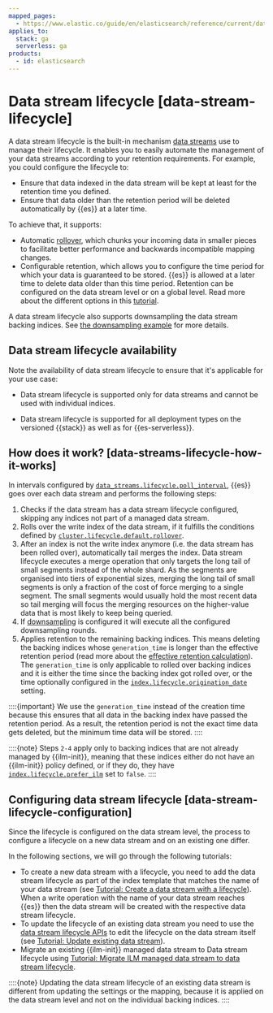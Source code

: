 ```yaml
---
mapped_pages:
  - https://www.elastic.co/guide/en/elasticsearch/reference/current/data-stream-lifecycle.html
applies_to:
  stack: ga
  serverless: ga
products:
  - id: elasticsearch
---
```


# Data stream lifecycle [data-stream-lifecycle]

A data stream lifecycle is the built-in mechanism [data streams](/manage-data/data-store/data-streams.md) use to manage their lifecycle. It enables you to easily automate the management of your data streams according to your retention requirements. For example, you could configure the lifecycle to:

* Ensure that data indexed in the data stream will be kept at least for the retention time you defined.
* Ensure that data older than the retention period will be deleted automatically by {{es}} at a later time.

To achieve that, it supports:

* Automatic [rollover](index-lifecycle-management/rollover.md), which chunks your incoming data in smaller pieces to facilitate better performance and backwards incompatible mapping changes.
* Configurable retention, which allows you to configure the time period for which your data is guaranteed to be stored. {{es}} is allowed at a later time to delete data older than this time period. Retention can be configured on the data stream level or on a global level. Read more about the different options in this [tutorial](data-stream/tutorial-data-stream-retention.md).

A data stream lifecycle also supports downsampling the data stream backing indices. See [the downsampling example](https://www.elastic.co/docs/api/doc/elasticsearch/operation/operation-indices-put-data-lifecycle) for more details.

## Data stream lifecycle availability

Note the availability of data stream lifecycle to ensure that it's applicable for your use case:

* Data stream lifecycle is supported only for data streams and cannot be used with individual indices.

* Data stream lifecycle is supported for all deployment types on the versioned {{stack}} as well as for {{es-serverless}}.

## How does it work? [data-streams-lifecycle-how-it-works]

In intervals configured by [`data_streams.lifecycle.poll_interval`](elasticsearch://reference/elasticsearch/configuration-reference/data-stream-lifecycle-settings.md#data-streams-lifecycle-poll-interval), {{es}} goes over each data stream and performs the following steps:

1. Checks if the data stream has a data stream lifecycle configured, skipping any indices not part of a managed data stream.
2. Rolls over the write index of the data stream, if it fulfills the conditions defined by [`cluster.lifecycle.default.rollover`](elasticsearch://reference/elasticsearch/configuration-reference/data-stream-lifecycle-settings.md#cluster-lifecycle-default-rollover).
3. After an index is not the write index anymore (i.e. the data stream has been rolled over), automatically tail merges the index. Data stream lifecycle executes a merge operation that only targets the long tail of small segments instead of the whole shard. As the segments are organised into tiers of exponential sizes, merging the long tail of small segments is only a fraction of the cost of force merging to a single segment. The small segments would usually hold the most recent data so tail merging will focus the merging resources on the higher-value data that is most likely to keep being queried.
4. If [downsampling](https://www.elastic.co/docs/api/doc/elasticsearch/operation/operation-indices-put-data-lifecycle) is configured it will execute all the configured downsampling rounds.
5. Applies retention to the remaining backing indices. This means deleting the backing indices whose `generation_time` is longer than the effective retention period (read more about the [effective retention calculation](data-stream/tutorial-data-stream-retention.md#effective-retention-calculation)). The `generation_time` is only applicable to rolled over backing indices and it is either the time since the backing index got rolled over, or the time optionally configured in the [`index.lifecycle.origination_date`](elasticsearch://reference/elasticsearch/configuration-reference/data-stream-lifecycle-settings.md#index-data-stream-lifecycle-origination-date) setting.

::::{important}
We use the `generation_time` instead of the creation time because this ensures that all data in the backing index have passed the retention period. As a result, the retention period is not the exact time data gets deleted, but the minimum time data will be stored.
::::


::::{note}
Steps `2-4` apply only to backing indices that are not already managed by {{ilm-init}}, meaning that these indices either do not have an {{ilm-init}} policy defined, or if they do, they have [`index.lifecycle.prefer_ilm`](elasticsearch://reference/elasticsearch/configuration-reference/data-stream-lifecycle-settings.md#index-lifecycle-prefer-ilm) set to `false`.
::::



## Configuring data stream lifecycle [data-stream-lifecycle-configuration]

Since the lifecycle is configured on the data stream level, the process to configure a lifecycle on a new data stream and on an existing one differ.

In the following sections, we will go through the following tutorials:

* To create a new data stream with a lifecycle, you need to add the data stream lifecycle as part of the index template that matches the name of your data stream (see [Tutorial: Create a data stream with a lifecycle](data-stream/tutorial-create-data-stream-with-lifecycle.md)). When a write operation with the name of your data stream reaches {{es}} then the data stream will be created with the respective data stream lifecycle.
* To update the lifecycle of an existing data stream you need to use the [data stream lifecycle APIs](https://www.elastic.co/docs/api/doc/elasticsearch/group/endpoint-data-stream) to edit the lifecycle on the data stream itself (see [Tutorial: Update existing data stream](data-stream/tutorial-update-existing-data-stream.md)).
* Migrate an existing {{ilm-init}} managed data stream to Data stream lifecycle using [Tutorial: Migrate ILM managed data stream to data stream lifecycle](data-stream/tutorial-migrate-ilm-managed-data-stream-to-data-stream-lifecycle.md).

::::{note}
Updating the data stream lifecycle of an existing data stream is different from updating the settings or the mapping, because it is applied on the data stream level and not on the individual backing indices.
::::






